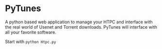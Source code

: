 PyTunes 
=====

A python based web application to manage your HTPC and interface with the real world of Usenet and Torrent downloads. PyTunes will interface with all your favorite software.

Start with ```python Htpc.py```
